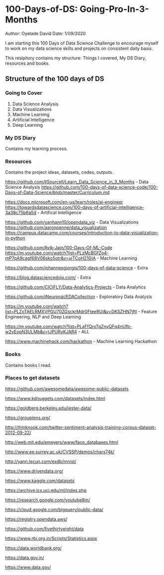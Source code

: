 # 100-Days-of-DS: Going-Pro-In-3-Months
Author: Oyelade David
Date: 1/09/2020

I am starting this 100 Days of Data Science Challenge to encourage myself to work on my data science skills and projects on consistent daily basis.

This resipitory contains my structure: Things I covered, My DS Diary, resources and books.

## Structure of the 100 days of DS

### Going to Cover
1. Data Science Analysis
2. Data Visualizations 
3. Machine Learning 
4. Artificial Intelligence
5. Deep Learning 

### My DS Diary 
Contains my learning process. 

### Resources 
Contains the project ideas, datasets, codes, outputs.

https://github.com/llSourcell/Learn_Data_Science_in_3_Months - Data Science Analysis
https://github.com/100-days-of-data-science-code/100-Days-of-Data-Science/blob/master/Curriculum.md

https://docs.microsoft.com/en-us/learn/roles/ai-engineer
https://towardsdatascience.com/100-days-of-artificial-intelligence-3a38c75b6a5d - Artifical Intelligence 

https://github.com/yanhann10/opendata_viz - Data Visualizations 
https://github.com/aaronpenne/data_visualization
https://campus.datacamp.com/courses/introduction-to-data-visualization-in-python

https://github.com/Avik-Jain/100-Days-Of-ML-Code
https://m.youtube.com/watch?list=PLzMcBGfZo4-mP7qA9cagf68V06sko5otr&v=ujTCoH21GlA - Machine Learning 

https://github.com/johannesgiorgis/100-days-of-data-science - Extra

https://blog.datasciencedojo.com/ - Extra

https://github.com/CICIFLY/Data-Analytics-Projects - Data Analytics 

https://github.com/iNeuronai/EDACollection - Exploratory Data Analysis

https://m.youtube.com/watch?list=PLZoTAELRMXVPGU70ZGsckrMdr0FteeRUi&v=DKSZHN7jftI - Feature Engineering, NLP and Deep Learning

https://m.youtube.com/watch?list=PLaFfQroTgZnyQFq4nUfb-w2vEopN3ULMb&v=tJPURyKJAR4 - ALL


https://www.machinehack.com/hackathon - Machine Learning Hackathon 

 
### Books 
Contains books I read.

### Places to get datasets
https://github.com/awesomedata/awesome-public-datasets

https://www.kdnuggets.com/datasets/index.html

https://goldberg.berkeley.edu/jester-data/

https://grouplens.org/

http://thinknook.com/twitter-sentiment-analysis-training-corpus-dataset-2012-09-22/

http://web.mit.edu/emeyers/www/face_databases.html

http://www.ee.surrey.ac.uk/CVSSP/demos/chars74k/

http://yann.lecun.com/exdb/mnist/

https://www.drivendata.org/

https://www.kaggle.com/datasets

https://archive.ics.uci.edu/ml/index.php

https://research.google.com/youtube8m/

https://cloud.google.com/bigquery/public-data/

https://registry.opendata.aws/

https://github.com/fivethirtyeight/data

https://www.rbi.org.in/Scripts/Statistics.aspx

https://data.worldbank.org/

https://data.gov.in/

https://www.data.gov/
